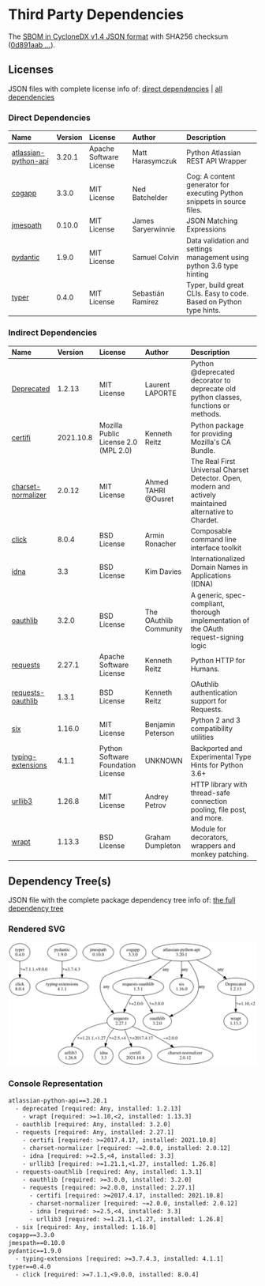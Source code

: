 # Third Party Dependencies

The [SBOM in CycloneDX v1.4 JSON format](https://github.com/sthagen/laskea/blob/default/sbom.json) with
SHA256 checksum ([0d891aab ...](https://raw.githubusercontent.com/sthagen/laskea/default/sbom.json.sha256 "sha256:0d891aab5a0651e2c8cd3c62bcc2ef83531c73f7636c6f469dac8182774d769d")).

## Licenses 

JSON files with complete license info of: [direct dependencies](direct-dependency-licenses.json) | [all dependencies](all-dependency-licenses.json)

### Direct Dependencies

| Name                                                                          | Version | License                 | Author             | Description                                                             |
|:------------------------------------------------------------------------------|:--------|:------------------------|:-------------------|:------------------------------------------------------------------------|
| [atlassian-python-api](https://github.com/atlassian-api/atlassian-python-api) | 3.20.1  | Apache Software License | Matt Harasymczuk   | Python Atlassian REST API Wrapper                                       |
| [cogapp](http://nedbatchelder.com/code/cog)                                   | 3.3.0   | MIT License             | Ned Batchelder     | Cog: A content generator for executing Python snippets in source files. |
| [jmespath](https://github.com/jmespath/jmespath.py)                           | 0.10.0  | MIT License             | James Saryerwinnie | JSON Matching Expressions                                               |
| [pydantic](https://github.com/samuelcolvin/pydantic)                          | 1.9.0   | MIT License             | Samuel Colvin      | Data validation and settings management using python 3.6 type hinting   |
| [typer](https://github.com/tiangolo/typer)                                    | 0.4.0   | MIT License             | Sebastián Ramírez  | Typer, build great CLIs. Easy to code. Based on Python type hints.      |

### Indirect Dependencies

| Name                                                               | Version   | License                              | Author                 | Description                                                                                             |
|:-------------------------------------------------------------------|:----------|:-------------------------------------|:-----------------------|:--------------------------------------------------------------------------------------------------------|
| [Deprecated](https://github.com/tantale/deprecated)                | 1.2.13    | MIT License                          | Laurent LAPORTE        | Python @deprecated decorator to deprecate old python classes, functions or methods.                     |
| [certifi](https://certifiio.readthedocs.io/en/latest/)             | 2021.10.8 | Mozilla Public License 2.0 (MPL 2.0) | Kenneth Reitz          | Python package for providing Mozilla's CA Bundle.                                                       |
| [charset-normalizer](https://github.com/ousret/charset_normalizer) | 2.0.12    | MIT License                          | Ahmed TAHRI @Ousret    | The Real First Universal Charset Detector. Open, modern and actively maintained alternative to Chardet. |
| [click](https://palletsprojects.com/p/click/)                      | 8.0.4     | BSD License                          | Armin Ronacher         | Composable command line interface toolkit                                                               |
| [idna](https://github.com/kjd/idna)                                | 3.3       | BSD License                          | Kim Davies             | Internationalized Domain Names in Applications (IDNA)                                                   |
| [oauthlib](https://github.com/oauthlib/oauthlib)                   | 3.2.0     | BSD License                          | The OAuthlib Community | A generic, spec-compliant, thorough implementation of the OAuth request-signing logic                   |
| [requests](https://requests.readthedocs.io)                        | 2.27.1    | Apache Software License              | Kenneth Reitz          | Python HTTP for Humans.                                                                                 |
| [requests-oauthlib](https://github.com/requests/requests-oauthlib) | 1.3.1     | BSD License                          | Kenneth Reitz          | OAuthlib authentication support for Requests.                                                           |
| [six](https://github.com/benjaminp/six)                            | 1.16.0    | MIT License                          | Benjamin Peterson      | Python 2 and 3 compatibility utilities                                                                  |
| [typing-extensions](https://github.com/python/typing)              | 4.1.1     | Python Software Foundation License   | UNKNOWN                | Backported and Experimental Type Hints for Python 3.6+                                                  |
| [urllib3](https://urllib3.readthedocs.io/)                         | 1.26.8    | MIT License                          | Andrey Petrov          | HTTP library with thread-safe connection pooling, file post, and more.                                  |
| [wrapt](https://github.com/GrahamDumpleton/wrapt)                  | 1.13.3    | BSD License                          | Graham Dumpleton       | Module for decorators, wrappers and monkey patching.                                                    |
 
## Dependency Tree(s)

JSON file with the complete package dependency tree info of: [the full dependency tree](package-dependency-tree.json)

### Rendered SVG

![Trees of the direct dependencies](package-dependency-tree.svg)

### Console Representation

```console
atlassian-python-api==3.20.1
  - deprecated [required: Any, installed: 1.2.13]
    - wrapt [required: >=1.10,<2, installed: 1.13.3]
  - oauthlib [required: Any, installed: 3.2.0]
  - requests [required: Any, installed: 2.27.1]
    - certifi [required: >=2017.4.17, installed: 2021.10.8]
    - charset-normalizer [required: ~=2.0.0, installed: 2.0.12]
    - idna [required: >=2.5,<4, installed: 3.3]
    - urllib3 [required: >=1.21.1,<1.27, installed: 1.26.8]
  - requests-oauthlib [required: Any, installed: 1.3.1]
    - oauthlib [required: >=3.0.0, installed: 3.2.0]
    - requests [required: >=2.0.0, installed: 2.27.1]
      - certifi [required: >=2017.4.17, installed: 2021.10.8]
      - charset-normalizer [required: ~=2.0.0, installed: 2.0.12]
      - idna [required: >=2.5,<4, installed: 3.3]
      - urllib3 [required: >=1.21.1,<1.27, installed: 1.26.8]
  - six [required: Any, installed: 1.16.0]
cogapp==3.3.0
jmespath==0.10.0
pydantic==1.9.0
  - typing-extensions [required: >=3.7.4.3, installed: 4.1.1]
typer==0.4.0
  - click [required: >=7.1.1,<9.0.0, installed: 8.0.4]
```
